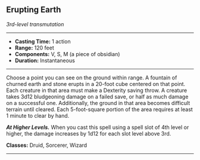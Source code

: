 ﻿## Erupting Earth
*3rd-level transmutation*
___
- **Casting Time:** 1 action
- **Range:** 120 feet
- **Components:** V, S, M (a piece of obsidian)
- **Duration:** Instantaneous

---
Choose a point you can see on the ground within range. A fountain of churned earth and stone erupts in a 20-foot cube centered on that point. Each creature in that area must make a Dexterity saving throw. A creature takes 3d12 bludgeoning damage on a failed save, or half as much damage on a successful one. Additionally, the ground in that area becomes difficult terrain until cleared. Each 5-foot-square portion of the area requires at least 1 minute to clear by hand.

***At Higher Levels.*** When you cast this spell using a spell slot of 4th level or higher, the damage increases by 1d12 for each slot level above 3rd.

**Classes:** Druid, Sorcerer, Wizard


---
